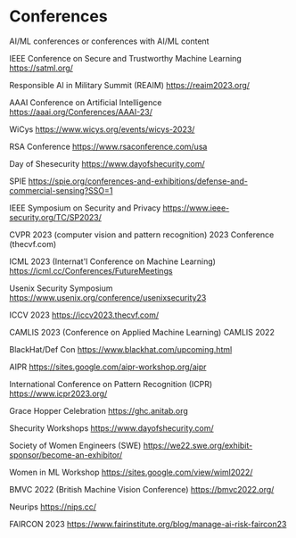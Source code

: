 # Conferences

AI/ML conferences or conferences with AI/ML content

IEEE Conference on Secure and Trustworthy Machine Learning https://satml.org/

Responsible AI in Military Summit (REAIM) https://reaim2023.org/

AAAI Conference on Artificial Intelligence https://aaai.org/Conferences/AAAI-23/

WiCys https://www.wicys.org/events/wicys-2023/

RSA Conference https://www.rsaconference.com/usa

Day of Shesecurity https://www.dayofshecurity.com/

SPIE  https://spie.org/conferences-and-exhibitions/defense-and-commercial-sensing?SSO=1

IEEE Symposium on Security and Privacy  https://www.ieee-security.org/TC/SP2023/

CVPR 2023 (computer vision and pattern recognition)  2023 Conference (thecvf.com)

ICML 2023 (Internat'l Conference on Machine Learning) https://icml.cc/Conferences/FutureMeetings  

Usenix Security Symposium https://www.usenix.org/conference/usenixsecurity23

ICCV 2023 https://iccv2023.thecvf.com/

CAMLIS 2023 (Conference on Applied Machine Learning) CAMLIS 2022

BlackHat/Def Con https://www.blackhat.com/upcoming.html

AIPR https://sites.google.com/aipr-workshop.org/aipr

International Conference on Pattern Recognition (ICPR) https://www.icpr2023.org/

Grace Hopper Celebration  https://ghc.anitab.org

Shecurity Workshops https://www.dayofshecurity.com/

Society of Women Engineers (SWE) https://we22.swe.org/exhibit-sponsor/become-an-exhibitor/

Women in ML Workshop https://sites.google.com/view/wiml2022/ 

BMVC 2022 (British Machine Vision Conference) https://bmvc2022.org/

Neurips  https://nips.cc/

FAIRCON 2023 https://www.fairinstitute.org/blog/manage-ai-risk-faircon23
